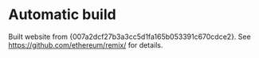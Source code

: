 # Automatic build
Built website from {007a2dcf27b3a3cc5d1fa165b053391c670cdce2}. See https://github.com/ethereum/remix/ for details.
